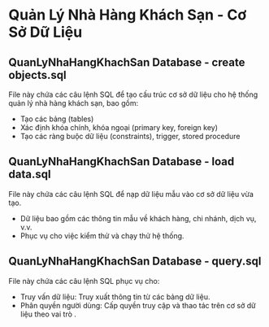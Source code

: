 # Quản Lý Nhà Hàng Khách Sạn - Cơ Sở Dữ Liệu
## QuanLyNhaHangKhachSan Database - create objects.sql
File này chứa các câu lệnh SQL để tạo cấu trúc cơ sở dữ liệu cho hệ thống quản lý nhà hàng khách sạn, bao gồm:
- Tạo các bảng (tables)
- Xác định khóa chính, khóa ngoại (primary key, foreign key)
- Tạo các ràng buộc dữ liệu (constraints), trigger, stored procedure
## QuanLyNhaHangKhachSan Database - load data.sql
File này chứa các câu lệnh SQL để nạp dữ liệu mẫu vào cơ sở dữ liệu vừa tạo.
- Dữ liệu bao gồm các thông tin mẫu về khách hàng, chi nhánh, dịch vụ, v.v.
- Phục vụ cho việc kiểm thử và chạy thử hệ thống.
## QuanLyNhaHangKhachSan Database - query.sql
File này chứa các câu lệnh SQL phục vụ cho:
- Truy vấn dữ liệu: Truy xuất thông tin từ các bảng dữ liệu.
- Phân quyền người dùng: Cấp quyền truy cập và thao tác trên cơ sở dữ liệu theo vai trò .
